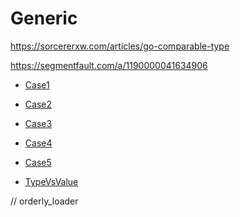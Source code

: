 # Generic

[https://sorcererxw.com/articles/go-comparable-type
](https://sorcererxw.com/articles/go-comparable-type)

[https://segmentfault.com/a/1190000041634906
](https://segmentfault.com/a/1190000041634906)
 
* [Case1](Case1.md)
* [Case2](Case2.md)
* [Case3](Case3.md)
* [Case4](Case4.md)
* [Case5](Case5.md)

* [TypeVsValue](../TypeVsValue.md)


// orderly_loader